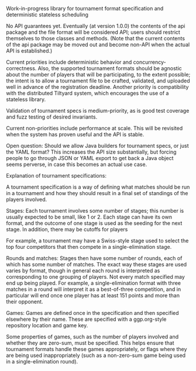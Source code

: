 Work-in-progress library for tournament format specification and deterministic stateless scheduling

No API guarantees yet. Eventually (at version 1.0.0) the contents of the api package and the file format will be considered API; users should restrict themselves to those classes and methods. (Note that the current contents of the api package may be moved out and become non-API when the actual API is established.)

Current priorities include deterministic behavior and concurrency-correctness. Also, the supported tournament formats should be agnostic about the number of players that will be participating, to the extent possible; the intent is to allow a tournament file to be crafted, validated, and uploaded well in advance of the registration deadline. Another priority is compatibility with the distributed Tiltyard system, which encourages the use of a stateless library. 

Validation of tournament specs is medium-priority, as is good test coverage and fuzz testing of desired invariants.

Current non-priorities include performance at scale. This will be revisited when the system has proven useful and the API is stable.

Open question: Should we allow Java builders for tournament specs, or just the YAML format? This increases the API size substantially, but forcing people to go through JSON or YAML export to get back a Java object seems perverse, in case this becomes an actual use case.

Explanation of tournament specifications:

A tournament specification is a way of defining what matches should be run in a tournament and how they should result in a final set of standings of the players involved.

Stages: Each tournament involves some number of stages; this number is usually expected to be small, like 1 or 2. Each stage can have its own format, and the outcome of one stage is used as the seeding for the next stage. In addition, there may be cutoffs for players

For example, a tournament may have a Swiss-style stage used to select the top four competitors that then compete in a single-elimination stage.

Rounds and matches: Stages then have some number of rounds, each of which has some number of matches. The exact way these stages are used varies by format, though in general each round is interpreted as corresponding to one grouping of players. Not every match specified may end up being played. For example, a single-elimination format with three matches in a round will interpret it as a best-of-three competition, and in particular will end once one player has at least 151 points and more than their opponent.

Games: Games are defined once in the specification and then specified elsewhere by their name. These are specified with a ggp.org-style repository location and game key.

Some properties of games, such as the number of players involved and whether they are zero-sum, must be specified. This helps ensure that tournament formats handle these games appropriately, or flags where they are being used inappropriately (such as a non-zero-sum game being used in a single-elimination round).